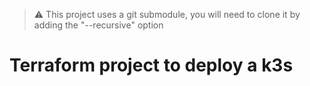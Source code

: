 > :warning: This project uses a git submodule, you will need to clone it by adding the "--recursive" option
# Terraform project to deploy a k3s

